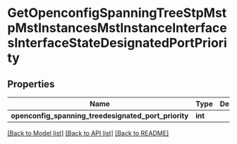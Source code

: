 # GetOpenconfigSpanningTreeStpMstpMstInstancesMstInstanceInterfacesInterfaceStateDesignatedPortPriority

## Properties
Name | Type | Description | Notes
------------ | ------------- | ------------- | -------------
**openconfig_spanning_treedesignated_port_priority** | **int** |  | [optional] 

[[Back to Model list]](../README.md#documentation-for-models) [[Back to API list]](../README.md#documentation-for-api-endpoints) [[Back to README]](../README.md)


